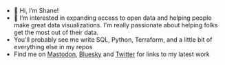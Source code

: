 - 👋 Hi, I’m Shane!
- 👀 I’m interested in expanding access to open data and helping people make great data visualizations. I'm really passionate about helping folks get the most out of their data.
- You'll probably see me write SQL, Python, Terraform, and a little bit of everything else in my repos
- Find me on <a rel="me" href="https://hachyderm.io/@shanecglass">Mastodon</a>, <a href="https://bsky.app/profile/shanecglass.bsky.social">Bluesky</a> and <a href="https://twitter.com/shanecglass">Twitter</a> for links to my latest work


<!---
shanecglass/shanecglass is a ✨ special ✨ repository because its `README.md` (this file) appears on your GitHub profile.
You can click the Preview link to take a look at your changes.
--->
